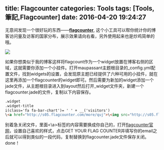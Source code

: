 title: Flagcounter
categories: Tools
tags: [Tools, 筆記,Flagcounter]
date: 2016-04-20 19:24:27
---

无意间发现一个很好玩的东西——[**flagcounter**](http://s05.flagcounter.com/index.html), 这个小工具可以帮你统计你的博客访问量及访客的国家分布，展示效果请向右看，另外使用起来也是炒鸡简单的哦。

<!-- more -->

![](http://s05.flagcounter.com/css/images/logo.gif)


如果你想类似于我的博客这样将flagcount作为一个widget放置在博客右侧的区域，这就需要你添加一个小挂件。打开maupassant主题根目录的_config.yml配置文件，找到widgets的设置，会发现原主题已经提供了六种可用的小挂件，就在这里再添加一个flagcounter的widget即可。然后需要为新加的widget添加一个jade文件，从主题根目录进入到layout然后打开_widget文件夹，新建一个flagcounter.jade的文件，复制以下内容保存。

```html
.widget
.widget-title
i(class='fa fa-bar-chart')= ' ' + __('visitors')
\<a href="http://s05.flagcounter.com/more/quj">\<img src="http://s05.flagcounter.com/count2/quj/bg_FFFFFF/txt_000000/border_CCCCCC/columns_2/maxflags_10/viewers_0/labels_1/pageviews_1/flags_0/percent_0/" alt="Count you in" border="0" style="margin-top:10px;"></a>
```

别着急关闭文件，里面<\a>标签的内容需要换成你自己的，打开[flagcounter官网](http://s05.flagcounter.com/index.html)，设置自己喜欢的样式，点击GET YOUR FLAG COUNTER并填写你的email之后就可以得到类似的一段代码，复制替换到flagcounter.jade文件保存关闭。done！

